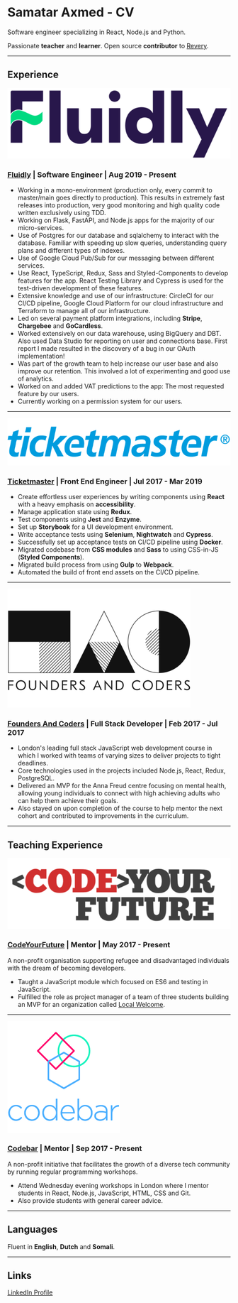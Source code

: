 # Samatar Axmed - CV

Software engineer specializing in React, Node.js and Python.

Passionate **teacher** and **learner**. Open source **contributor** to [Revery](https://github.com/revery-ui/revery).

---

## Experience

![fluidly-logo](assets/fluidly_logo.png?raw=true)

### [Fluidly](https://fluidly.co.uk) | Software Engineer | Aug 2019 - Present

- Working in a mono-environment (production only, every commit to master/main goes directly to production). This results in extremely fast releases into production, very good monitoring and high quality code written exclusively using TDD.
- Working on Flask, FastAPI, and Node.js apps for the majority of our micro-services.
- Use of Postgres for our database and sqlalchemy to interact with the database. Familiar with speeding up slow queries, understanding query plans and different types of indexes.
- Use of Google Cloud Pub/Sub for our messaging between different services.
- Use React, TypeScript, Redux, Sass and Styled-Components to develop features for the app. React Testing Library and Cypress is used for the test-driven development of these features.
- Extensive knowledge and use of our infrastructure: CircleCI for our CI/CD pipeline, Google Cloud Platform for our cloud infrastructure and Terraform to manage all of our infrastructure.
- Led on several payment platform integrations, including **Stripe**, **Chargebee** and **GoCardless**.
- Worked extensively on our data warehouse, using BigQuery and DBT. Also used Data Studio for reporting on user and connections base. First report I made resulted in the discovery of a bug in our OAuth implementation!
- Was part of the growth team to help increase our user base and also improve our retention. This involved a lot of experimenting and good use of analytics.
- Worked on and added VAT predictions to the app: The most requested feature by our users.
- Currently working on a permission system for our users. 


---

![ticketmaster-logo](assets/tmlogo_blue.png?raw=true)

### [Ticketmaster](https://ticketmaster.co.uk) | Front End Engineer | Jul 2017 - Mar 2019

- Create effortless user experiences by writing components using **React** with a heavy emphasis on **accessibility**.
- Manage application state using **Redux**.
- Test components using **Jest** and **Enzyme**.
- Set up **Storybook** for a UI development environment.
- Write acceptance tests using **Selenium**, **Nightwatch** and **Cypress**.
- Successfully set up acceptance tests on CI/CD pipeline using **Docker**.
- Migrated codebase from **CSS modules** and **Sass** to using CSS-in-JS (**Styled Components**).
- Migrated build process from using **Gulp** to **Webpack**.
- Automated the build of front end assets on the CI/CD pipeline.

---

![founders-and-coders-logo](assets/foundersandcoders_logo.png?raw=true)

### [Founders And Coders](https://foundersandcoders.com) | Full Stack Developer | Feb 2017 - Jul 2017

- London's leading full stack JavaScript web development course in which I worked with teams of varying sizes to deliver projects to tight deadlines.
- Core technologies used in the projects included Node.js, React, Redux, PostgreSQL.
- Delivered an MVP for the Anna Freud centre focusing on mental health, allowing young individuals to connect with high achieving adults who can help them achieve their goals.
- Also stayed on upon completion of the course to help mentor the next cohort and contributed to improvements in the curriculum.

---

## Teaching Experience

![codeyourfuture-logo](assets/codeyourfuture_logo.png?raw=true)

### [CodeYourFuture](https://codeyourfuture.io) | Mentor | May 2017 - Present

A non-profit organisation supporting refugee and disadvantaged individuals with the dream of becoming developers.

- Taught a JavaScript module which focused on ES6 and testing in JavaScript.
- Fulfilled the role as project manager of a team of three students building an MVP for an organization called [Local Welcome](https://www.localwelcome.org/).

---

![codebar-logo](assets/codebar_logo.png?raw=true)

### [Codebar](https://codebar.io) | Mentor | Sep 2017 - Present

A non-profit initiative that facilitates the growth of a diverse tech community by running regular programming workshops.

- Attend Wednesday evening workshops in London where I mentor students in React, Node.js, JavaScript, HTML, CSS and Git.
- Also provide students with general career advice.

---

## Languages

Fluent in **English**, **Dutch** and **Somali**.

---

## Links

[LinkedIn Profile](https://linkedin.com/in/samatar-axmed)
